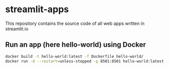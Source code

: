 # streamlit-apps

This repository contains the source code of all web apps written in streamlit.io

## Run an app (here hello-world) using Docker
```bash
docker build -t hello-world:latest -f Dockerfile hello-world/
docker run -d --restart=unless-stopped -p 8501:8501 hello-world:latest
```
